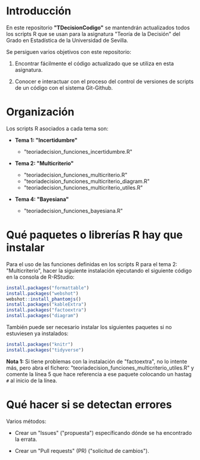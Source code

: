 # Introducción


En este repositorio **"TDecisionCodigo"** se mantendrán actualizados todos los scripts R que se usan para la asignatura "Teoría de la Decisión" del Grado en Estadística de la Universidad de Sevilla.


Se persiguen varios objetivos con este repositorio:

1. Encontrar fácilmente el código actualizado que se utiliza en esta asignatura.

2. Conocer e interactuar con el proceso del control de versiones de scripts de un código con el sistema Git-Github.

# Organización

Los scripts R asociados a cada tema son:

- **Tema 1: "Incertidumbre"**
    
    + "teoriadecision_funciones_incertidumbre.R" 

- **Tema 2: "Multicriterio"**
    
    + "teoriadecision_funciones_multicriterio.R" 
    + "teoriadecision_funciones_multicriterio_diagram.R" 
    + "teoriadecision_funciones_multicriterio_utiles.R" 

- **Tema 4: "Bayesiana"**
    
    + "teoriadecision_funciones_bayesiana.R" 

# Qué paquetes o librerías R hay que instalar

Para el uso de las funciones definidas en los scripts R para el tema 2: "Multicriterio", 
hacer la siguiente instalación ejecutando el siguiente código en la consola de R-RStudio:

```r
install.packages("formattable")
install.packages("webshot")
webshot::install_phantomjs()
install.packages("kableExtra")
install.packages("factoextra")
install.packages("diagram")
```

También puede ser necesario instalar los siguientes paquetes si no estuviesen ya instalados:

```r
install.packages("knitr")
install.packages("tidyverse")
```

**Nota 1:** Si tiene problemas con la instalación de "factoextra", no lo intente más, pero abra el fichero: "teoriadecision_funciones_multicriterio_utiles.R" y comente la línea 5 que hace referencia a ese paquete colocando un hastag `#` al inicio de la línea.

# Qué hacer si se detectan errores

Varios métodos:

- Crear un "Issues" ("propuesta") específicando dónde se ha encontrado la errata.

- Crear un "Pull requests" (PR) ("solicitud de cambios"). 

